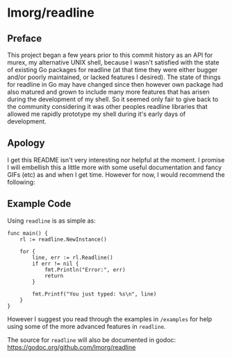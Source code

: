 # lmorg/readline

## Preface

This project began a few years prior to this commit history as an API for murex,
my alternative UNIX shell, because I wasn't satisfied with the state of existing
Go packages for readline (at that time they were either bugger and/or poorly
maintained, or lacked features I desired). The state of things for readline in
Go may have changed since then however own package had also matured and grown to
include many more features that has arisen during the development of my shell.
So it seemed only fair to give back to the community considering it was other
peoples readline libraries that allowed me rapidly prototype my shell during
it's early days of development.

## Apology

I get this README isn't very interesting nor helpful at the moment. I promise I
will embellish this a little more with some useful documentation and fancy GIFs
(etc) as and when I get time. However for now, I would recommend the following:

## Example Code

Using `readline` is as simple as:

```
func main() {
    rl := readline.NewInstance()

    for {
        line, err := rl.Readline()
        if err != nil {
            fmt.Println("Error:", err)
            return
        }

        fmt.Printf("You just typed: %s\n", line)
    }
}
```

However I suggest you read through the examples in `/examples` for help using
some of the more advanced features in `readline`.

The source for `readline` will also be documented in godoc: https://godoc.org/github.com/lmorg/readline